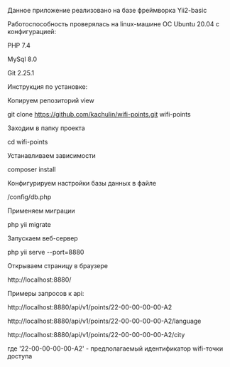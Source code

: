 Данное приложение реализовано на базе фреймворка Yii2-basic 

Работоспособность проверялась на linux-машине ОС Ubuntu 20.04 с конфигурацией:

PHP 7.4

MySql 8.0  

Git 2.25.1

Инструкция по установке:

Копируем репозиторий view

git clone https://github.com/kachulin/wifi-points.git wifi-points

Заходим в папку проекта

cd wifi-points

Устанавливаем зависимости

composer install

Конфигурируем настройки базы данных в файле

/config/db.php

Применяем миграции

php yii migrate

Запускаем веб-сервер

php yii serve --port=8880

Открываем страницу в браузере

http://localhost:8880/

Примеры запросов к api:

http://localhost:8880/api/v1/points/22-00-00-00-00-A2

http://localhost:8880/api/v1/points/22-00-00-00-00-A2/language

http://localhost:8880/api/v1/points/22-00-00-00-00-A2/city

где '22-00-00-00-00-A2' - предполагаемый идентификатор wifi-точки доступа
